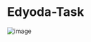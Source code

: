 # Edyoda-Task
![image](https://github.com/Riyakumari57/Edyoda-Task/assets/65845230/12c31bab-7006-4817-9c64-8f0bafe520dd)
